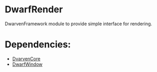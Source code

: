 # DwarfRender
DwarvenFramework module to provide simple interface for rendering.

Dependencies:
=============
- [DvarvenCore](https://github.com/Caostick/DwarvenFramework/tree/main/DwarvenCore)
- [DwarfWindow](https://github.com/Caostick/DwarvenFramework/tree/main/DwarfWindow)

